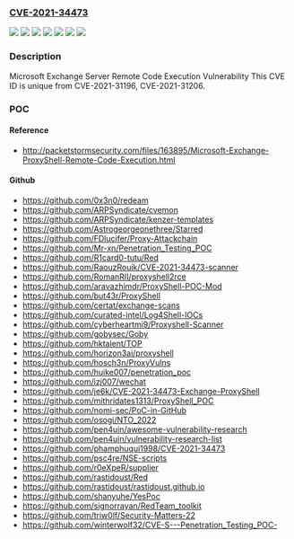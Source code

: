 ### [CVE-2021-34473](https://cve.mitre.org/cgi-bin/cvename.cgi?name=CVE-2021-34473)
![](https://img.shields.io/static/v1?label=Product&message=Microsoft%20Exchange%20Server%202013&color=blue)
![](https://img.shields.io/static/v1?label=Product&message=Microsoft%20Exchange%20Server%202016%20Cumulative%20Update%2019&color=blue)
![](https://img.shields.io/static/v1?label=Product&message=Microsoft%20Exchange%20Server%202016%20Cumulative%20Update%2020&color=blue)
![](https://img.shields.io/static/v1?label=Product&message=Microsoft%20Exchange%20Server%202019%20Cumulative%20Update%208&color=blue)
![](https://img.shields.io/static/v1?label=Product&message=Microsoft%20Exchange%20Server%202019%20Cumulative%20Update%209&color=blue)
![](https://img.shields.io/static/v1?label=Version&message=n%2Fa&color=blue)
![](https://img.shields.io/static/v1?label=Vulnerability&message=Remote%20Code%20Execution&color=brighgreen)

### Description

Microsoft Exchange Server Remote Code Execution Vulnerability This CVE ID is unique from CVE-2021-31196, CVE-2021-31206.

### POC

#### Reference
- http://packetstormsecurity.com/files/163895/Microsoft-Exchange-ProxyShell-Remote-Code-Execution.html

#### Github
- https://github.com/0x3n0/redeam
- https://github.com/ARPSyndicate/cvemon
- https://github.com/ARPSyndicate/kenzer-templates
- https://github.com/Astrogeorgeonethree/Starred
- https://github.com/FDlucifer/Proxy-Attackchain
- https://github.com/Mr-xn/Penetration_Testing_POC
- https://github.com/R1card0-tutu/Red
- https://github.com/RaouzRouik/CVE-2021-34473-scanner
- https://github.com/RomanRII/proxyshell2rce
- https://github.com/aravazhimdr/ProxyShell-POC-Mod
- https://github.com/but43r/ProxyShell
- https://github.com/certat/exchange-scans
- https://github.com/curated-intel/Log4Shell-IOCs
- https://github.com/cyberheartmi9/Proxyshell-Scanner
- https://github.com/gobysec/Goby
- https://github.com/hktalent/TOP
- https://github.com/horizon3ai/proxyshell
- https://github.com/hosch3n/ProxyVulns
- https://github.com/huike007/penetration_poc
- https://github.com/izj007/wechat
- https://github.com/je6k/CVE-2021-34473-Exchange-ProxyShell
- https://github.com/mithridates1313/ProxyShell_POC
- https://github.com/nomi-sec/PoC-in-GitHub
- https://github.com/osogi/NTO_2022
- https://github.com/pen4uin/awesome-vulnerability-research
- https://github.com/pen4uin/vulnerability-research-list
- https://github.com/phamphuqui1998/CVE-2021-34473
- https://github.com/psc4re/NSE-scripts
- https://github.com/r0eXpeR/supplier
- https://github.com/rastidoust/Red
- https://github.com/rastidoust/rastidoust.github.io
- https://github.com/shanyuhe/YesPoc
- https://github.com/signorrayan/RedTeam_toolkit
- https://github.com/triw0lf/Security-Matters-22
- https://github.com/winterwolf32/CVE-S---Penetration_Testing_POC-

